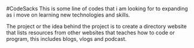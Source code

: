 #CodeSacks
This is some line of codes that i am looking for to expanding as i move on learning new technologies and skills.

The project or the idea behind the project is to create a directory website that lists resources from other websites that teaches how to code or program, this includes blogs, vlogs and podcast.